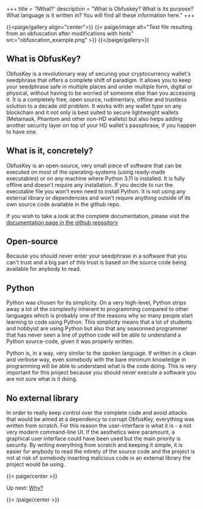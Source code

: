 +++
title = '1What?'
description = "What is Obfuskey? What is its purpose? What language is it written in? You will find all these information here."
+++

{{<paige/gallery align="center">}}
{{< paige/image alt="Text file resulting from an obfuscation after modifications with hints" src="obfuscation_example.png" >}}
{{</paige/gallery>}}

## What is ObfusKey?

ObfusKey is a revolutionary way of securing your cryptocurrency wallet's seedphrase that offers a complete shift of paradigm. It allows you to keep your seedphrase safe in multiple places and under multiple form, digital or physical, without having to be worried of someone else than you accessing it. It is a completely free, open source, rudimentary, offline and trustless solution to a decade old problem. It works with any wallet type on any blockchain and it not only is best suited to secure lightweight wallets (Metamask, Phantom and other non-HD wallets) but also helps adding another security layer on top of your HD wallet's passphrase, if you happen to have one. 

## What is it, concretely?

ObfusKey is an open-source, very small piece of software that can be executed on most of the operating-systems (using ready-made executables) or on any machine where Python 3.11 is installed. It is fully offline and doesn't require any installation. If you decide to run the executable file you won't even need to install Python. It is not using any external library or dependencies and won't require anything outside of its own source code available in the github repo. 

If you wish to take a look at the complete documentation, please visit the [documentation page in the github repository](https://github.com/bujojo16/obfuskey/blob/master/Documentation/obfuskey.md)

## Open-source

Because you should never enter your seedphrase in a software that you can't trust and a big part of this trust is based on the source code being available for anybody to read.

## Python

Python was chosen for its simplicity. On a very high-level, Python strips away a lot of the complexity inherent to programming compared to other languages which is probably one of the reasons why so many people start learning to code using Python. This simplicity means that a lot of students and hobbyist are using Python but also that any seasonned programmer that has never seen a line of python code will be able to understand a Python source-code, given it was properly written.

Python is, in a way, very similar to the spoken language. If written in a clean and verbose way, even somebody with the bare minimum knowledge in programming will be able to understand what is the code doing. This is very important for this project because you should never execute a software you are not sure what is it doing.

## No external library

In order to really keep control over the complete code and avoid attacks that would be aimed at a dependency to corrupt ObfusKey, everything was written from scratch. For this reason the user-interface is what it is - a not very modern command-line UI. If the aesthetics were paramount, a graphical user interface could have been used but the main priority is security. By writing everything from scratch and keeping it simple, it is easier for anybody to read the intirety of the source code and the project is not at risk of somebody inserting malicious code in an external library the project would be using.


{{< paige/center >}}

Up next: [Why?](../2why)

{{< /paige/center >}}
